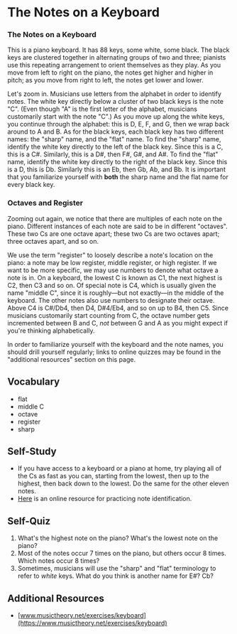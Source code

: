 # The Notes on a Keyboard

### The Notes on a Keyboard

This is a piano keyboard.  It has 88 keys, some white, some black.  The black
keys are clustered together in alternating groups of two and three; pianists
use this repeating arrangement to orient themselves as they play.  As you move
from left to right on the piano, the notes get higher and higher in pitch; as
you move from right to left, the notes get lower and lower.

Let's zoom in.  Musicians use letters from the alphabet in order to identify
notes.  The white key directly below a cluster of two black keys is the note
"C".  (Even though "A" is the first letter of the alphabet, musicians
customarily start with the note "C".)  As you move up along the white keys, you
continue through the alphabet: this is D, E, F, and G, then we wrap back around
to A and B.  As for the black keys, each black key has two different names: the
"sharp" name, and the "flat" name.  To find the "sharp" name, identify the
white key directly to the left of the black key.  Since this is a C, this is a
C#.  Similarly, this is a D#, then F#, G#, and A#.  To find the "flat" name,
identify the white key directly to the right of the black key.  Since this is a
D, this is Db.  Similarly this is an Eb, then Gb, Ab, and Bb.  It is important
that you familiarize yourself with **both** the sharp name and the flat name
for every black key.

### Octaves and Register

Zooming out again, we notice that there are multiples of each note on the
piano.  Different instances of each note are said to be in different "octaves".
These two Cs are one octave apart; these two Cs are two octaves apart; three
octaves apart, and so on.

We use the term "register" to loosely describe a note's location on the piano:
a note may be low register, middle register, or high register.  If we want to
be more specific, we may use numbers to denote what octave a note is in.  On a
keyboard, the lowest C is known as C1, the next highest is C2, then C3 and so
on.  Of special note is C4, which is usually given the name "middle C", since
it is roughly—but not exactly—in the middle of the keyboard.  The other notes
also use numbers to designate their octave.  Above C4 is C#/Db4, then D4,
D#4/Eb4, and so on up to B4, then C5.  Since musicians customarily start
counting from C, the octave number gets incremented between B and C, *not*
between G and A as you might expect if you're thinking alphabetically.

In order to familiarize yourself with the keyboard and the note names, you
should drill yourself regularly; links to online quizzes may be found in the
"additional resources" section on this page.


## Vocabulary

- flat
- middle C
- octave
- register
- sharp


## Self-Study

- If you have access to a keyboard or a piano at home, try playing all of the
  Cs as fast as you can, starting from the lowest, then up to the highest, then
  back down to the lowest.  Do the same for the other eleven notes.
- [Here](https://www.musictheory.net/exercises/keyboard) is an online resource
  for practicing note identification.
  


## Self-Quiz

1. What's the highest note on the piano?  What's the lowest note on the piano?
2. Most of the notes occur 7 times on the piano, but others occur 8 times.
   Which notes occur 8 times?
3. Sometimes, musicians will use the "sharp" and "flat" terminology to refer to
   *white* keys.  What do you think is another name for E#?  Cb?


## Additional Resources

- [www.musictheory.net/exercises/keyboard](https://www.musictheory.net/exercises/keyboard)
